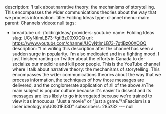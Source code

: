 description: 'I talk about narrative theory: the mechanisms of storytelling. This
  encompasses the wider communications theories about the way that we process information.'
title: Folding Ideas
type: channel
menu:
  main:
    parent: Channels
videos: null
tags:
- breadtube
url: /foldingideas/
providers:
  youtube:
    name: Folding Ideas
    slug: UCyNtlmLB73-7gtlBz00XOQQ
    url: https://www.youtube.com/channel/UCyNtlmLB73-7gtlBz00XOQQ
    description: "I'm writing this description after the channel has seen a sudden
      surge in popularity. I'm also medicated and in a fighting mood. I just finished
      ranting on Twitter about the efforts in Canada to de-socialize our medicine
      and kill poor people. This is the YouTube channel where I talk about narrative
      theory: the mechanisms of storytelling. This encompasses the wider communications
      theories about the way that we process information, the techniques of how those
      messages are delivered, and the conglomerate application of all of the above.\nThe
      main subject is popular culture because it's easier to dissect and its messages
      are less likely to go interrogated because we're trained to view it as innocuous.
      \"Just a movie\" or \"just a game.\"\nFascism is a loser ideology.\n\U0001F33D"
    subscribers: 285232
--- null
